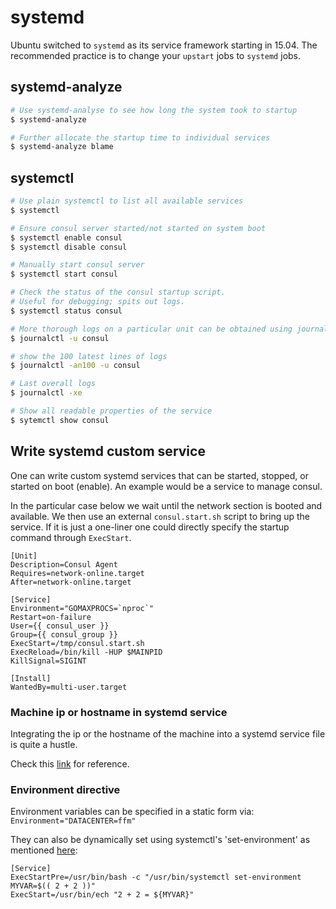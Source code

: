 
# systemd

Ubuntu switched to `systemd` as its service framework starting in 15.04. The recommended practice is to change your `upstart` jobs to `systemd` jobs.

## systemd-analyze
```sh
# Use systemd-analyse to see how long the system took to startup
$ systemd-analyze

# Further allocate the startup time to individual services
$ systemd-analyze blame
```

## systemctl
```sh
# Use plain systemctl to list all available services
$ systemctl

# Ensure consul server started/not started on system boot
$ systemctl enable consul
$ systemctl disable consul

# Manually start consul server
$ systemctl start consul

# Check the status of the consul startup script.
# Useful for debugging; spits out logs.
$ systemctl status consul

# More thorough logs on a particular unit can be obtained using journalctl
$ journalctl -u consul

# show the 100 latest lines of logs
$ journalctl -an100 -u consul

# Last overall logs
$ journalctl -xe

# Show all readable properties of the service
$ sytemctl show consul


```


## Write systemd custom service
One can write custom systemd services that can be started, stopped, or started on boot (enable). An example would be a service to manage consul.

In the particular case below we wait until the network section is booted and available. We then use an external `consul.start.sh` script to bring up the service. If it is just a one-liner one could directly specify the startup command through `ExecStart`.

```
[Unit]
Description=Consul Agent
Requires=network-online.target
After=network-online.target

[Service]
Environment="GOMAXPROCS=`nproc`"
Restart=on-failure
User={{ consul_user }}
Group={{ consul_group }}
ExecStart=/tmp/consul.start.sh
ExecReload=/bin/kill -HUP $MAINPID
KillSignal=SIGINT

[Install]
WantedBy=multi-user.target
```

### Machine ip or hostname in systemd service
Integrating the ip or the hostname of the machine into a systemd service file is quite a hustle.

Check this [link](http://superuser.com/questions/968561/how-to-get-the-machine-ip-address-in-a-systemd-service-file) for reference.

### Environment directive
Environment variables can be specified in a static form via:
`Environment="DATACENTER=ffm"`

They can also be dynamically set using systemctl's 'set-environment' as mentioned [here](https://gist.github.com/nickjacob/9909574):
```
[Service]
ExecStartPre=/usr/bin/bash -c "/usr/bin/systemctl set-environment MYVAR=$(( 2 + 2 ))"
ExecStart=/usr/bin/ech "2 + 2 = ${MYVAR}"
```



